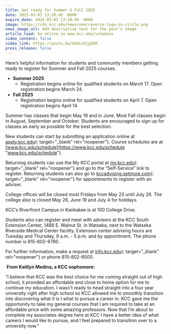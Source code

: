```yaml
---
title: Get ready for Summer & Fall 2025
date: 2025-03-03 13:28:49 -0600
expire_date: 2025-03-03 13:28:49 -0600
image: https://cdn.kcc.edu/newsroom/reverse-logo-in-circle.png
news_image_alt: Add descriptive text for the post's image
article_lead: Go online to www.kcc.edu/schedule
video_content: false
video_link: https://youtu.be/4d2LkGjg5bM
press_release: false
---
```

Here’s helpful information for students and community members getting ready to register for Summer and Fall 2025 courses.

* **Summer 2025**
  * Registration begins online for qualified students on March 17. Open registration begins March 24.
* **Fall 2025**
  * Registration begins online for qualified students on April 7. Open registration begins April 14.

Summer has classes that begin May 19 and in June. Most Fall classes begin in August, September and October. Students are encouraged to sign up for classes as early as possible for the best selection.

New students can start by submitting an application online at [apply.kcc.edu](https://apply.kcc.edu "apply.kcc.edu"){: target="_blank" rel="noopener"}. Course schedules are at [www.kcc.edu/schedule](https://www.kcc.edu/schedule "www.kcc.edu/schedule").

Returning students can use the My KCC portal at [my.kcc.edu](https://my.kcc.edu "my.kcc.edu"){: target="_blank" rel="noopener"} and go to the “Self-Service” link to register. Returning students can also go to [kccadvising.setmore.com](https://kccadvising.setmore.com "kccadvising.setmore.com"){: target="_blank" rel="noopener"} for appointments to register with an adviser.

College offices will be closed most Fridays from May 23 until July 26. The college also is closed May 26, June 19 and July 4 for holidays.

KCC’s Riverfront Campus in Kankakee is at 100 College Drive.

Students also can register and meet with advisers at the KCC South Extension Center, 1488 E. Walnut St. in Watseka, next to the Watseka Riverside Medical Center facility. Extension center advising hours are Tuesday and Thursday, 9 a.m. - 5 p.m. and  by appointment. The phone number is 815-802-8780.

For further information, make a request at [info.kcc.edu](https://info.kcc.edu "info.kcc.edu"){: target="_blank" rel="noopener"} or phone 815-802-8500.

&nbsp;**From Kaitlyn Medina, a KCC sophomore:**

“I believe that KCC was the best choice for me coming straight out of high school, it provided an affordable and close to home option for me to continue my education. I wasn’t ready to head straight into a four year university right after high school so KCC allowed me to smoothly transition into discovering what it is I what to pursue a career in. KCC gave me the opportunity to take my general courses that I am required to take at an affordable price with some amazing professors. Now that I’m about to complete my associates degree here at KCC I have a better idea of what careers I would like to pursue, and I feel prepared to transition over to a university now.”

&nbsp;